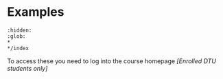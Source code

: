 # Examples

```{toctree}
:hidden:
:glob:
*
*/index
```


To access these you need to log into the course homepage *[Enrolled DTU students only]*
